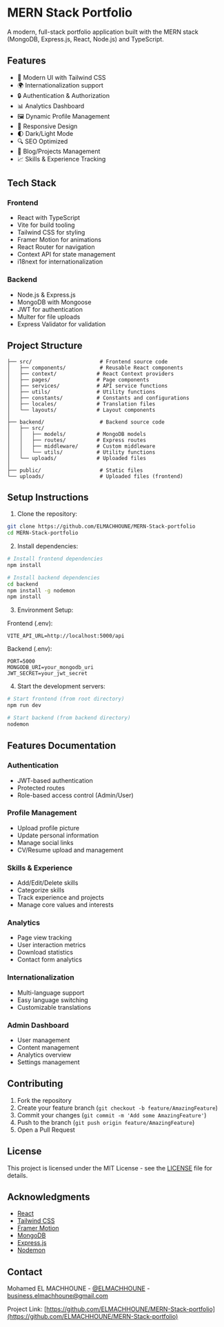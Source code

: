 # MERN Stack Portfolio

A modern, full-stack portfolio application built with the MERN stack (MongoDB, Express.js, React, Node.js) and TypeScript.

## Features

- 🎨 Modern UI with Tailwind CSS
- 🌍 Internationalization support
- 🔒 Authentication & Authorization
- 📊 Analytics Dashboard
- 🖼️ Dynamic Profile Management
- 📱 Responsive Design
- 🌓 Dark/Light Mode
- 🔍 SEO Optimized
- 📝 Blog/Projects Management
- 📈 Skills & Experience Tracking

## Tech Stack

### Frontend

- React with TypeScript
- Vite for build tooling
- Tailwind CSS for styling
- Framer Motion for animations
- React Router for navigation
- Context API for state management
- i18next for internationalization

### Backend

- Node.js & Express.js
- MongoDB with Mongoose
- JWT for authentication
- Multer for file uploads
- Express Validator for validation

## Project Structure

```
├── src/                      # Frontend source code
│   ├── components/           # Reusable React components
│   ├── context/             # React Context providers
│   ├── pages/               # Page components
│   ├── services/            # API service functions
│   ├── utils/               # Utility functions
│   ├── constants/           # Constants and configurations
│   ├── locales/             # Translation files
│   └── layouts/             # Layout components
│
├── backend/                  # Backend source code
│   ├── src/
│   │   ├── models/          # MongoDB models
│   │   ├── routes/          # Express routes
│   │   ├── middleware/      # Custom middleware
│   │   └── utils/           # Utility functions
│   └── uploads/             # Uploaded files
│
├── public/                   # Static files
└── uploads/                  # Uploaded files (frontend)
```

## Setup Instructions

1. Clone the repository:

```bash
git clone https://github.com/ELMACHHOUNE/MERN-Stack-portfolio
cd MERN-Stack-portfolio
```

2. Install dependencies:

```bash
# Install frontend dependencies
npm install

# Install backend dependencies
cd backend
npm install -g nodemon
npm install
```

3. Environment Setup:

Frontend (.env):

```env
VITE_API_URL=http://localhost:5000/api
```

Backend (.env):

```env
PORT=5000
MONGODB_URI=your_mongodb_uri
JWT_SECRET=your_jwt_secret
```

4. Start the development servers:

```bash
# Start frontend (from root directory)
npm run dev

# Start backend (from backend directory)
nodemon
```

## Features Documentation

### Authentication

- JWT-based authentication
- Protected routes
- Role-based access control (Admin/User)

### Profile Management

- Upload profile picture
- Update personal information
- Manage social links
- CV/Resume upload and management

### Skills & Experience

- Add/Edit/Delete skills
- Categorize skills
- Track experience and projects
- Manage core values and interests

### Analytics

- Page view tracking
- User interaction metrics
- Download statistics
- Contact form analytics

### Internationalization

- Multi-language support
- Easy language switching
- Customizable translations

### Admin Dashboard

- User management
- Content management
- Analytics overview
- Settings management

## Contributing

1. Fork the repository
2. Create your feature branch (`git checkout -b feature/AmazingFeature`)
3. Commit your changes (`git commit -m 'Add some AmazingFeature'`)
4. Push to the branch (`git push origin feature/AmazingFeature`)
5. Open a Pull Request

## License

This project is licensed under the MIT License - see the [LICENSE](LICENSE) file for details.

## Acknowledgments

- [React](https://reactjs.org/)
- [Tailwind CSS](https://tailwindcss.com/)
- [Framer Motion](https://www.framer.com/motion/)
- [MongoDB](https://www.mongodb.com/)
- [Express.js](https://expressjs.com/)
- [Nodemon](https://nodemon.io/)

## Contact

Mohamed EL MACHHOUNE - [@ELMACHHOUNE](https://github.com/ELMACHHOUNE) - business.elmachhoune@gmail.com

Project Link: [https://github.com/ELMACHHOUNE/MERN-Stack-portfolio](https://github.com/ELMACHHOUNE/MERN-Stack-portfolio)

